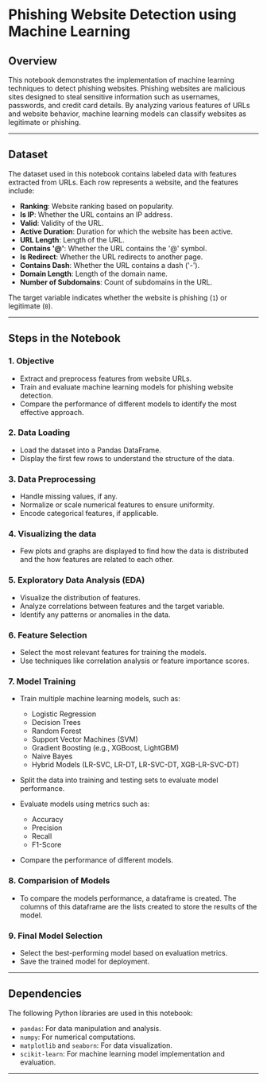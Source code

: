 # **Phishing Website Detection using Machine Learning**

## **Overview**

This notebook demonstrates the implementation of machine learning techniques to detect phishing websites. Phishing websites are malicious sites designed to steal sensitive information such as usernames, passwords, and credit card details. By analyzing various features of URLs and website behavior, machine learning models can classify websites as legitimate or phishing.

---

## **Dataset**

The dataset used in this notebook contains labeled data with features extracted from URLs. Each row represents a website, and the features include:

- **Ranking**: Website ranking based on popularity.
- **Is IP**: Whether the URL contains an IP address.
- **Valid**: Validity of the URL.
- **Active Duration**: Duration for which the website has been active.
- **URL Length**: Length of the URL.
- **Contains '@'**: Whether the URL contains the '@' symbol.
- **Is Redirect**: Whether the URL redirects to another page.
- **Contains Dash**: Whether the URL contains a dash ('-').
- **Domain Length**: Length of the domain name.
- **Number of Subdomains**: Count of subdomains in the URL.

The target variable indicates whether the website is phishing (`1`) or legitimate (`0`).

---

## **Steps in the Notebook**

### **1. Objective**

- Extract and preprocess features from website URLs.
- Train and evaluate machine learning models for phishing website detection.
- Compare the performance of different models to identify the most effective approach.

### **2. Data Loading**

- Load the dataset into a Pandas DataFrame.
- Display the first few rows to understand the structure of the data.

### **3. Data Preprocessing**

- Handle missing values, if any.
- Normalize or scale numerical features to ensure uniformity.
- Encode categorical features, if applicable.

### **4. Visualizing the data**

- Few plots and graphs are displayed to find how the data is distributed and the how features are related to each other.

### **5. Exploratory Data Analysis (EDA)**

- Visualize the distribution of features.
- Analyze correlations between features and the target variable.
- Identify any patterns or anomalies in the data.

### **6. Feature Selection**

- Select the most relevant features for training the models.
- Use techniques like correlation analysis or feature importance scores.

### **7. Model Training**

- Train multiple machine learning models, such as:
  - Logistic Regression
  - Decision Trees
  - Random Forest
  - Support Vector Machines (SVM)
  - Gradient Boosting (e.g., XGBoost, LightGBM)
  - Naive Bayes
  - Hybrid Models (LR-SVC, LR-DT, LR-SVC-DT, XGB-LR-SVC-DT)
- Split the data into training and testing sets to evaluate model performance.

- Evaluate models using metrics such as:
  - Accuracy
  - Precision
  - Recall
  - F1-Score
- Compare the performance of different models.

### **8. Comparision of Models**

- To compare the models performance, a dataframe is created. The columns of this dataframe are the lists created to store the results of the model.

### **9. Final Model Selection**

- Select the best-performing model based on evaluation metrics.
- Save the trained model for deployment.

---

## **Dependencies**

The following Python libraries are used in this notebook:

- `pandas`: For data manipulation and analysis.
- `numpy`: For numerical computations.
- `matplotlib` and `seaborn`: For data visualization.
- `scikit-learn`: For machine learning model implementation and evaluation.

---
